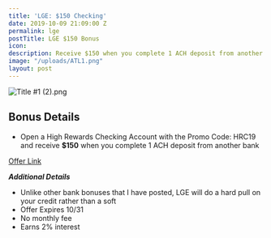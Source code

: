 ```yaml
---
title: 'LGE: $150 Checking'
date: 2019-10-09 21:09:00 Z
permalink: lge
postTitle: LGE $150 Bonus
icon: 
description: Receive $150 when you complete 1 ACH deposit from another bank
image: "/uploads/ATL1.png"
layout: post
---
```


![Title #1 (2).png](/uploads/Title%20%231%20(2).png)

## **Bonus Details**

* Open a High Rewards Checking Account with the Promo Code: HRC19 and receive **$150** when you complete 1 ACH deposit from another bank

[Offer Link](https://www.lgeccu.org/life-your-way.html)

***Additional Details***

* Unlike other bank bonuses that I have posted, LGE will do a hard pull on your credit rather than a soft
* Offer Expires 10/31
* No monthly fee
* Earns 2% interest
